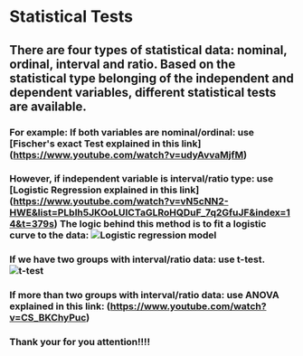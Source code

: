 # Statistical Tests

## There are four types of statistical data: **nominal, ordinal, interval** and **ratio**. Based on the statistical type belonging of the independent and dependent variables, different statistical tests are available. 

### For example: If both variables are nominal/ordinal: use [Fischer's exact Test explained in this link] (https://www.youtube.com/watch?v=udyAvvaMjfM)

### However, if independent variable is interval/ratio type: use [Logistic Regression explained in this link] (https://www.youtube.com/watch?v=vN5cNN2-HWE&list=PLblh5JKOoLUICTaGLRoHQDuF_7q2GfuJF&index=14&t=379s) The logic behind this method is to fit a logistic curve to the data: ![Logistic regression model](https://miro.medium.com/max/1400/1*UgYbimgPXf6XXxMy2yqRLw.png)

### If we have two groups with interval/ratio data: use **t-test**. ![t-test](https://i.ytimg.com/vi/NkGvw18zlGQ/maxresdefault.jpg)

### If more than two groups with interval/ratio data: use **ANOVA** explained in this link: (https://www.youtube.com/watch?v=CS_BKChyPuc)

### Thank your for you attention!!!!
